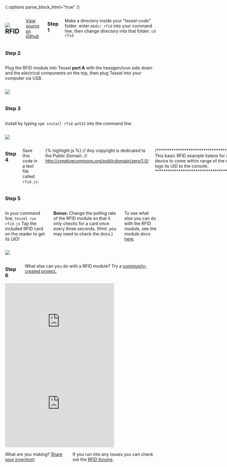 {::options parse_block_html="true" /}

<div class="row">
<div class="large-12 columns">

## <img class="constrain-sm" src="//i.imgur.com/JsHkR2D.png"> RFID

[<i class="fa fa-github"> View source on Github</i>](https://github.com/tessel/rfid-pn532)

### Step 1

Make a directory inside your "tessel-code" folder: enter `mkdir rfid` into your command line, then change directory into that folder: `cd rfid`

</div>
</div>

<div class="row">
<div class="large-12 columns">

### Step 2

</div>
</div>

<div class="row">
<div class="large-6 columns">

Plug the RFID module into Tessel **port A** with the hexagon/icon side down and the electrical components on the top, then plug Tessel into your computer via USB.

</div>
<div class="large-6 columns">

![](http://i.imgur.com/aYlr7Bd.jpg)

</div>
</div>

<div class="row">
<div class="large-12 columns">

### Step 3

</div>
</div>

<div class="row">
<div class="large-6 columns">

Install by typing `npm install rfid-pn532` into the command line.

</div>
<div class="large-6 columns">

![](//i.imgur.com/JPTWSFj.jpg)

</div>
</div>

<div class="row">
<div class="large-12 columns">

### Step 4

Save this code in a text file called `rfid.js`:

{% highlight js %}
// Any copyright is dedicated to the Public Domain.
// http://creativecommons.org/publicdomain/zero/1.0/

/*********************************************
This basic RFID example listens for an RFID
device to come within range of the module,
then logs its UID to the console.
*********************************************/

var tessel = require('tessel');
var rfidlib = require('rfid-pn532');

var rfid = rfidlib.use(tessel.port['A']);

rfid.on('ready', function (version) {
  console.log('Ready to read RFID card');

  rfid.on('data', function(card) {
    console.log('UID:', card.uid.toString('hex'));
  });
});

rfid.on('error', function (err) {
  console.error(err);
});
{% endhighlight %}

</div>
</div>

<div class="row">
<div class="large-12 columns">

### Step 5

</div>
</div>

<div class="row">
<div class="large-6 columns">

In your command line, `tessel run rfid.js` Tap the included RFID card on the reader to get its UID!  

**Bonus:** Change the polling rate of the RFID module so that it only checks for a card once every three seconds. (Hint: you may need to check the docs.)  

To see what else you can do with the RFID module, see the module docs [here](https://github.com/tessel/rfid-pn532).

</div>
<div class="large-6 columns">

![](http://i.imgur.com/6nA6hJy.gif)

</div>
</div>

<div class="row">
<div class="large-12 columns">

### Step 6

What else can you do with a RFID module? Try a [community-created project.](http://tessel.io/projects)

</div>
</div>

<div class="row">
<div class="large-6 columns left">
<iframe frameborder="0" height="270" scrolling="no" src="http://tessel.hackster.io/ifoundthemeaningoflife/rfid-process-tracker/embed" width="360"></iframe>
</div>

<div class="large-6 columns left">
<iframe frameborder="0" height="270" scrolling="no" src="http://tessel.hackster.io/ifoundthemeaningoflife/rfid-authorization/embed" width="360"></iframe>
</div>
</div>

<div class="row">
<div class="large-12 columns">

What are you making? [Share your invention!](http://tessel.hackster.io/)

If you run into any issues you can check out the [RFID forums](http://forums.tessel.io/category/rfid).

</div>
</div>
